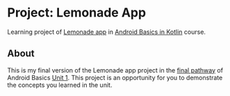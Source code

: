 Project: Lemonade App
==================================

Learning project of [Lemonade app](https://developer.android.com/codelabs/basic-android-kotlin-training-project-lemonade) in [Android Basics in Kotlin](https://developer.android.com/courses/android-basics-kotlin/course) course.

About
------------

This is my final version of the Lemonade app project in the [final pathway](https://developer.android.com/courses/pathways/android-basics-kotlin-four) of Android Basics [Unit 1](https://developer.android.com/courses/android-basics-kotlin/unit-1). This project is an opportunity for you to demonstrate the concepts you learned in the unit.

